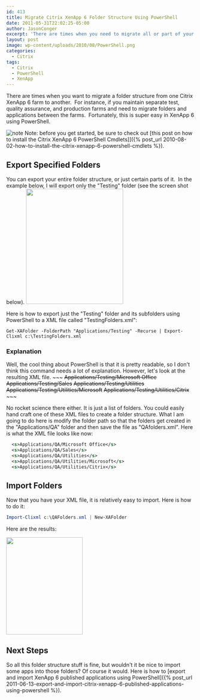 ```yaml
---
id: 413
title: Migrate Citrix XenApp 6 Folder Structure Using PowerShell
date: 2011-05-31T22:02:25-05:00
author: JasonConger
excerpt: 'There are times when you need to migrate all or part of your Citrix XenApp 6 folder structure from one farm to another, or just back up a XenApp 6 folder structure.  This post will show you how to accomplish this using PowerShell.'
layout: post
image: wp-content/uploads/2010/08/PowerShell.png
categories:
  - Citrix
tags:
  - Citrix
  - PowerShell
  - XenApp
---
```

There are times when you want to migrate a folder structure from one Citrix XenApp 6 farm to another.  For instance, if you maintain separate test, quality assurance, and production farms and need to migrate folders and applications between the farms.  Fortunately, this is super easy in XenApp 6 using PowerShell.

<img src="http://www.jasonconger.com/images/articleImages/Note.png" alt="note" /> Note: before you get started, be sure to check out [this post on how to install the Citrix XenApp 6 PowerShell Cmdlets]]({% post_url 2010-08-02-how-to-install-the-citrix-xenapp-6-powershell-cmdlets %}).

<h2>Export Specified Folders</h2>
You can export your entire folder structure, or just certain parts of it.  In the example below, I will export only the "Testing" folder (see the screen shot below).

<img class="aligncenter size-full wp-image-436" title="XenApp 6 Testing Folder" src="http://www.jasonconger.com/wp-content/uploads/2011/05/XenApp-6-Testing-Folder.jpg" alt="" width="259" height="307" />

Here is how to export just the "Testing" folder and its subfolders using PowerShell to a XML file called "TestingFolders.xml":
~~~
Get-XAFolder -FolderPath "Applications/Testing" -Recurse | Export-Clixml c:\TestingFolders.xml
~~~

<h3>Explanation</h3>
Well, the cool thing about PowerShell is that it is pretty readable, so I don't think this command needs a lot of explanation. However, let's look at the resulting XML file.
~~~
  <s>Applications/Testing/Microsoft Office</s>
  <s>Applications/Testing/Sales</s>
  <s>Applications/Testing/Utilities</s>
  <s>Applications/Testing/Utilities/Microsoft</s>
  <s>Applications/Testing/Utilities/Citrix</s>
~~~

No rocket science there either. It is just a list of folders. You could easily hand craft one of these XML files to create a folder structure. What I am going to do here is modify the folder path so that the folders get created in the "Applications/QA" folder and then save the file as "QAfolders.xml". Here is what the XML file looks like now:

~~~xml
  <s>Applications/QA/Microsoft Office</s>
  <s>Applications/QA/Sales</s>
  <s>Applications/QA/Utilities</s>
  <s>Applications/QA/Utilities/Microsoft</s>
  <s>Applications/QA/Utilities/Citrix</s>
~~~

<h2>Import Folders</h2>
Now that you have your XML file, it is relatively easy to import. Here is how to do it:

~~~powershell
Import-Clixml c:\QAFolders.xml | New-XAFolder
~~~

Here are the results:

<img class="aligncenter size-full wp-image-493" title="XenApp 6 QA Folder" src="http://www.jasonconger.com/wp-content/uploads/2011/05/XenApp-6-QA-Folder.jpg" alt="" width="204" height="259" />

<h2>Next Steps</h2>
So all this folder structure stuff is fine, but wouldn't it be nice to import some apps into those folders? Of course it would. Here is how to [export and import XenApp 6 published applications using PowerShell]({% post_url 2011-06-13-export-and-import-citrix-xenapp-6-published-applications-using-powershell %}).